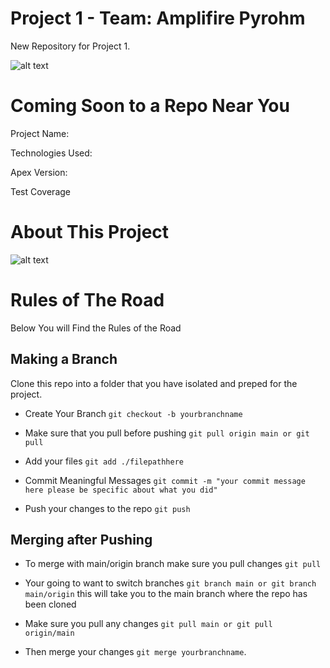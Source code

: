 # Project 1 - Team: Amplifire Pyrohm

New Repository for Project 1. 

![alt text](https://media.giphy.com/media/2qRdYsZ3QySKDN5PiE/giphy.gif)

# Coming Soon to a Repo Near You

Project Name: 

Technologies Used: 

Apex Version: 

Test Coverage

# About This Project

![alt text](https://media.giphy.com/media/3o72FkiKGMGauydfyg/giphy.gif)


# Rules of The Road

Below You will Find the Rules of the Road

## Making a Branch


Clone this repo into a folder that you have isolated and preped for the project.

- Create Your Branch ```git checkout -b yourbranchname```

- Make sure that you pull before pushing ```git pull origin main or git pull``` 

- Add your files ```git add ./filepathhere``` 

- Commit Meaningful Messages ```git commit -m "your commit message here please be specific about what you did"``` 

- Push your changes to the repo ```git push``` 

## Merging after Pushing

- To merge with main/origin branch make sure you pull changes ```git pull``` 

- Your going to want to switch branches ```git branch main or git branch main/origin``` this will take you to the main branch where the repo has been cloned 

- Make sure you pull any changes ```git pull main or git pull origin/main``` 

- Then merge your changes ```git merge yourbranchname```. 

